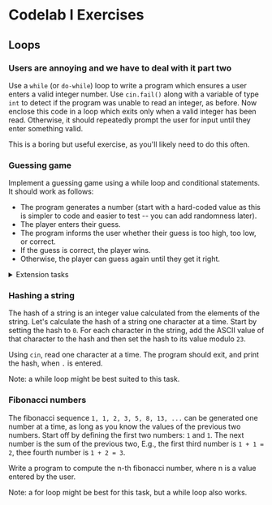 # Codelab I Exercises

## Loops

### Users are annoying and we have to deal with it part two

Use a `while` (or `do-while`) loop to write a program which ensures a user enters a valid integer number.
Use `cin.fail()` along with a variable of type `int` to detect if the program was unable to read an integer, as before.
Now enclose this code in a loop which exits only when a valid integer has been read. Otherwise, it should repeatedly prompt the user for input until they enter something valid.

This is a boring but useful exercise, as you'll likely need to do this often.

### Guessing game

Implement a guessing game using a while loop and conditional statements. It should work as follows:

- The program generates a number (start with a hard-coded value as this is simpler to code and easier to test -- you can add randomness later).
- The player enters their guess.
- The program informs the user whether their guess is too high, too low, or correct.
- If the guess is correct, the player wins.
- Otherwise, the player can guess again until they get it right.

<details>
<summary>Extension tasks</summary>

- Make the program generate a random number rather than a hard-coded value.
- Limit the number of guesses the user is allowed.
- Calculate a score based on the number of guesses the player needed to use.
</details>

### Hashing a string

The hash of a string is an integer value calculated from the elements of the string. Let's calculate the hash of a string one character at a time.
Start by setting the hash to `0`. For each character in the string, add the ASCII value of that character to the hash and then set the hash to its value modulo `23`.

Using `cin`, read one character at a time. The program should exit, and print the hash, when `.` is entered.

Note: a while loop might be best suited to this task.

### Fibonacci numbers

The fibonacci sequence `1, 1, 2, 3, 5, 8, 13, ...` can be generated one number at a time, as long as you know the values of the previous two numbers.
Start off by defining the first two numbers: `1` and `1`. The next number is the sum of the previous two, E.g., the first third number is `1 + 1 = 2`, thee fourth number is `1 + 2 = 3`.

Write a program to compute the n-th fibonacci number, where n is a value entered by the user.

Note: a for loop might be best for this task, but a while loop also works.

